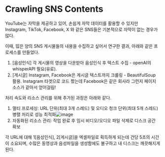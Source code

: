 # Crawling SNS Contents
YouTube는 자막을 제공하고 있어, 손쉽게 자막 데이터를 활용할 수 있지만
Instagram, TikTok, Facebook, X 와 같은 SNS들은 기본적으로 자막이 없는 경우가 많다.

이때, 많은 양의 SNS 게시물들의 내용을 수집하고 싶어서 연구한 결과,
아래와 같은 프로세스를 만들었다.

1. [음성인식] 각 게시물의 영상을 다운받아 음성인식 후 텍스트 수집 - openAI의 whisperAPI 필요(유료).
2. [게시글] Instagram, Facebook은 게시글 텍스트까지 크롤링 - BeautifulSoup 활용. Instagram 타겟으로 코드 짰는데 Facebook은 같은 회사라 그런지 페이지 소스가 같아서 얻어걸림!

처리 속도와 리소스 관리를 위해 추가된 과정은 아래와 같다.

1. 멀티 프로세싱: URL 단위(최대 3개 스레드) 및 오디오 청크 단위(최대 5개 스레드) 병렬 처리로 성능 최적화![image](https://github.com/user-attachments/assets/74018844-b377-43a5-be44-5a1d4e9e870f)
2. 자동화된 리소스 관리: 작업 완료 후 임시 비디오/오디오 파일 삭제로 디스크 공간 확보

각 URL에 대해 1[음성인식], 2[게시글]을 엑셀파일로 획득하게 되는데
건당 5초의 시간이 소요되며, 수많은 동영상과 음성파일을 생성함에도 불구하고 내 디스크는 깨끗해지게 된다.

